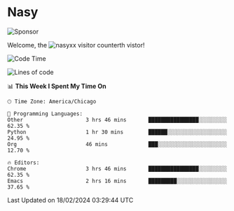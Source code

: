 # Nasy

<!--
<p align="center">
<img height="200" src="https://github-readme-stats.vercel.app/api?username=nasyxx&count_private=true&show_icons=true&theme=dracula&include_all_commits=true"/>
<img height="200" src="https://github-readme-stats.vercel.app/api/top-langs/?username=nasyxx&theme=dracula&hide=html,jupyter+notebook&count_private=true&show_icons=true"/>
</p>

  
----------------
-->

![Sponsor](https://img.shields.io/static/v1.svg?label=Sponsor&message=%E2%9D%A4&logo=GitHub&style=flat&color=pink)
 
Welcome, the ![nasyxx visitor counter](https://count.getloli.com/get/@nasyxx?theme=rule34)th vistor!
 
<!--START_SECTION:waka-->
![Code Time](http://img.shields.io/badge/Code%20Time-4%2C295%20hrs%2047%20mins-blue)

![Lines of code](https://img.shields.io/badge/From%20Hello%20World%20I%27ve%20Written-6.3%20million%20lines%20of%20code-blue)

📊 **This Week I Spent My Time On** 

```text
🕑︎ Time Zone: America/Chicago

💬 Programming Languages: 
Other                    3 hrs 46 mins       ████████████████░░░░░░░░░   62.35 % 
Python                   1 hr 30 mins        ██████░░░░░░░░░░░░░░░░░░░   24.95 % 
Org                      46 mins             ███░░░░░░░░░░░░░░░░░░░░░░   12.70 % 

🔥 Editors: 
Chrome                   3 hrs 46 mins       ████████████████░░░░░░░░░   62.35 % 
Emacs                    2 hrs 16 mins       █████████░░░░░░░░░░░░░░░░   37.65 % 
```


 Last Updated on 18/02/2024 03:29:44 UTC
<!--END_SECTION:waka-->

<!-- ![visitors](https://visitor-badge.laobi.icu/badge?page_id=nasyxx.nasyxx) -->
